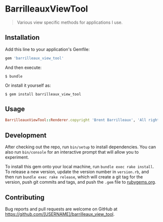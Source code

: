 # BarrilleauxViewTool

> Various view specific methods for applications I use.

## Installation

Add this line to your application's Gemfile:

```ruby
gem 'barrilleaux_view_tool'
```

And then execute:

    $ bundle

Or install it yourself as:

    $ gem install barrilleaux_view_tool

## Usage

```ruby
BarrilleauxViewTool::Renderer.copyright 'Brent Barrilleaux', 'All rights reserved'
```

## Development

After checking out the repo, run `bin/setup` to install dependencies. You can also run `bin/console` for an interactive prompt that will allow you to experiment.

To install this gem onto your local machine, run `bundle exec rake install`. To release a new version, update the version number in `version.rb`, and then run `bundle exec rake release`, which will create a git tag for the version, push git commits and tags, and push the `.gem` file to [rubygems.org](https://rubygems.org).

## Contributing

Bug reports and pull requests are welcome on GitHub at https://github.com/[USERNAME]/barrilleaux_view_tool.
